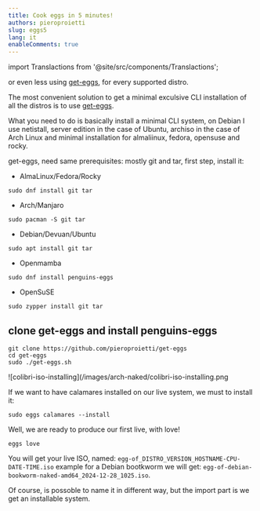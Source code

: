 ```yaml
---
title: Cook eggs in 5 minutes!
authors: pieroproietti
slug: eggs5
lang: it
enableComments: true
---
```

import Translactions from '@site/src/components/Translactions';

<Translactions />

or even less using [get-eggs](/blog/get-eggs), for every supported distro.


The most convenient solution to get a minimal exculsive CLI installation of all the distros is to use [get-eggs](https://github.com/pieroproietti/get-eggs).


What you need to do is basically install a minimal CLI system, on Debian I use netistall, server edition in the case of Ubuntu, archiso in the case of Arch Linux and minimal installation for almaliinux, fedora, opensuse and rocky.

get-eggs, need same prerequisites: mostly git and tar, first step, install it:

* AlmaLinux/Fedora/Rocky
```
sudo dnf install git tar
```

* Arch/Manjaro
```
sudo pacman -S git tar
```

* Debian/Devuan/Ubuntu

```
sudo apt install git tar
```

* Openmamba
```
sudo dnf install penguins-eggs
```

* OpenSuSE
```
sudo zypper install git tar
```

## clone get-eggs and install penguins-eggs

```
git clone https://github.com/pieroproietti/get-eggs
cd get-eggs
sudo ./get-eggs.sh
```

![colibri-iso-installing](/images/arch-naked/colibri-iso-installing.png

If we want to have calamares installed on our live system, we must to install it:
```
sudo eggs calamares --install
```

Well, we are ready to produce our first live, with love!

```
eggs love
```

You will get your live ISO, named: `egg-of_DISTRO_VERSION_HOSTNAME-CPU-DATE-TIME.iso` example for a Debian bootkworm we will get: `egg-of-debian-bookworm-naked-amd64_2024-12-28_1025.iso`.

Of course, is possoble to name it in different way, but the import part is we get an installable system.



